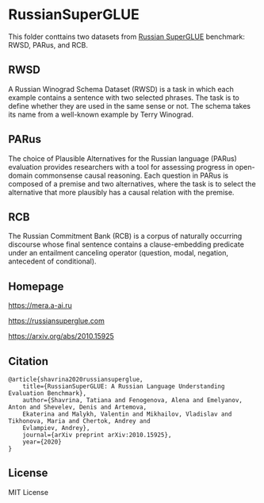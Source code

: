 # RussianSuperGLUE

This folder conttains two datasets from [Russian SuperGLUE](https://arxiv.org/abs/2010.15925) benchmark: RWSD, PARus, and RCB.

## RWSD

A Russian Winograd Schema Dataset (RWSD) is a task in which each example contains
a sentence with two selected phrases. The task is to define whether they are used
in the same sense or not. The schema takes its name from a well-known example by
Terry Winograd. 

## PARus

The choice of Plausible Alternatives for the Russian language (PARus) evaluation provides researchers with a tool for assessing progress in open-domain commonsense causal reasoning. Each question in PARus is composed of a premise and two alternatives, where the task is to select the alternative that more plausibly has a causal relation with the premise. 

## RCB

The Russian Commitment Bank (RCB) is a corpus of naturally occurring discourse whose final
sentence contains a clause-embedding predicate under an entailment canceling operator
(question, modal, negation, antecedent of conditional).

## Homepage

https://mera.a-ai.ru

https://russiansuperglue.com

https://arxiv.org/abs/2010.15925

## Citation

```
@article{shavrina2020russiansuperglue,
    title={RussianSuperGLUE: A Russian Language Understanding Evaluation Benchmark},
    author={Shavrina, Tatiana and Fenogenova, Alena and Emelyanov, Anton and Shevelev, Denis and Artemova,
    Ekaterina and Malykh, Valentin and Mikhailov, Vladislav and Tikhonova, Maria and Chertok, Andrey and
    Evlampiev, Andrey},
    journal={arXiv preprint arXiv:2010.15925},
    year={2020}
}
```

## License

MIT License
